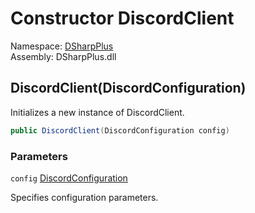 # Constructor DiscordClient

Namespace: [DSharpPlus](DSharpPlus.md)  
Assembly: DSharpPlus.dll

## <a id="DSharpPlus_DiscordClient__ctor_DSharpPlus_DiscordConfiguration_"></a>DiscordClient\(DiscordConfiguration\)

Initializes a new instance of DiscordClient.

```csharp
public DiscordClient(DiscordConfiguration config)
```

### Parameters

`config` [DiscordConfiguration](DSharpPlus.DiscordConfiguration.md)

Specifies configuration parameters.

